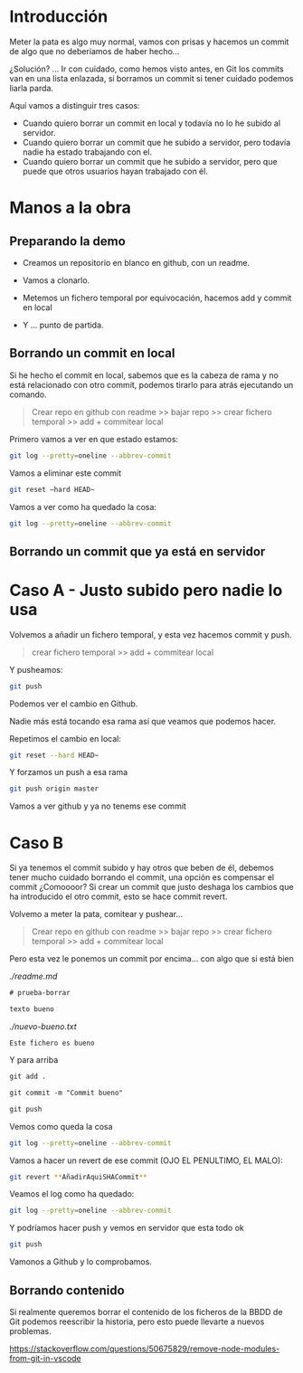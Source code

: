 # Introducción

Meter la pata es algo muy normal, vamos con prisas y hacemos un commit de algo que no deberíamos de haber hecho...

¿Solución? ... Ir con cuidado, como hemos visto antes, en Git los commits van en una lista enlazada, si borramos
un commit si tener cuidado podemos liarla parda.

Aquí vamos a distinguir tres casos:

- Cuando quiero borrar un commit en local y todavía no lo he subido al servidor.
- Cuando quiero borrar un commit que he subido a servidor, pero todavía nadie ha estado trabajando con el.
- Cuando quiero borrar un commit que he subido a servidor, pero que puede que otros usuarios hayan trabajado con él.

# Manos a la obra

## Preparando la demo

- Creamos un repositorio en blanco en github, con un readme.

- Vamos a clonarlo.

- Metemos un fichero temporal por equivocación, hacemos add y commit en local

- Y ... punto de partida.

## Borrando un commit en local

Si he hecho el commit en local, sabemos que es la cabeza de rama y no está relacionado con otro commit, podemos
tirarlo para atrás ejecutando un comando.

> Crear repo en github con readme >> bajar repo >> crear fichero temporal >> add + commitear local

Primero vamos a ver en que estado estamos:

```bash
git log --pretty=oneline --abbrev-commit
```

Vamos a eliminar este commit

```bash
git reset –hard HEAD~
```

Vamos a ver como ha quedado la cosa:

```bash
git log --pretty=oneline --abbrev-commit
```

## Borrando un commit que ya está en servidor

# Caso A - Justo subido pero nadie lo usa

Volvemos a añadir un fichero temporal, y esta vez hacemos commit y push.

> crear fichero temporal >> add + commitear local

Y pusheamos:

```bash
git push
```

Podemos ver el cambio en Github.

Nadie más está tocando esa rama así que veamos que podemos hacer.

Repetimos el cambio en local:

```bash
git reset --hard HEAD~
```

Y forzamos un push a esa rama

```bash
git push origin master
```

Vamos a ver github y ya no tenems ese commit

# Caso B

Si ya tenemos el commit subido y hay otros que beben de él, debemos tener mucho cuidado
borrando el commit, una opción es compensar el commit ¿Comoooor? Si crear un commit que
justo deshaga los cambios que ha introducido el otro commit, esto se hace commit
revert.

Volvemo a meter la pata, comitear y pushear...

> Crear repo en github con readme >> bajar repo >> crear fichero temporal >> add + commitear local

Pero esta vez le ponemos un commit por encima... con algo que si está bien

_./readme.md_

```diff
# prueba-borrar

texto bueno
```

_./nuevo-bueno.txt_

```
Este fichero es bueno
```

Y para arriba

```diff
git add .
```

```diff
git commit -m "Commit bueno"
```

```diff
git push
```

Vemos como queda la cosa

```bash
git log --pretty=oneline --abbrev-commit
```

Vamos a hacer un revert de ese commit (OJO EL PENULTIMO, EL MALO):

```bash
git revert **AñadirAquiSHACommit**
```

Veamos el log como ha quedado:

```bash
git log --pretty=oneline --abbrev-commit
```

Y podríamos hacer push y vemos en servidor que esta todo ok

```bash
git push
```

Vamonos a Github y lo comprobamos.

## Borrando contenido

Si realmente queremos borrar el contenido de los ficheros de la BBDD de Git podemos reescribir la
historia, pero esto puede llevarte a nuevos problemas.

https://stackoverflow.com/questions/50675829/remove-node-modules-from-git-in-vscode
